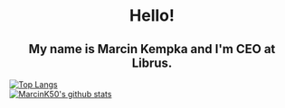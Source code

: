 <h1 align="center">Hello!</h1>
<h2 align="center">My name is Marcin Kempka and I'm CEO at Librus.</h2>

[![Top Langs](https://github-readme-stats.vercel.app/api/top-langs/?username=MarcinK50&layout=compact&theme=radical&bg_color=0,141321,4E1E3C)](https://github.com/anuraghazra/github-readme-stats)<br>
[![MarcinK50's github stats](https://github-readme-stats.vercel.app/api?username=MarcinK50&show_icons=true&include_all_commits=true&count_private=true&disable_animations=false&theme=radical&bg_color=0,141321,4E1E3C&hide_title=true&hide_border=true&cache_seconds=1800)](https://github.com/anuraghazra/github-readme-stats)
<!--
**MarcinK50/MarcinK50** is a ✨ _special_ ✨ repository because its `README.md` (this file) appears on your GitHub profile.

Here are some ideas to get you started:

- 🔭 I’m currently working on ...
- 🌱 I’m currently learning ...
- 👯 I’m looking to collaborate on ...
- 🤔 I’m looking for help with ...
- 💬 Ask me about ...
- 📫 How to reach me: ...
- 😄 Pronouns: ...
- ⚡ Fun fact: ...
-->
